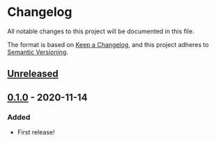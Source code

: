 # Changelog
All notable changes to this project will be documented in this file.

The format is based on [Keep a Changelog](https://keepachangelog.com/en/1.0.0/),
and this project adheres to [Semantic Versioning](https://semver.org/spec/v2.0.0.html).

## [Unreleased]

## [0.1.0] - 2020-11-14
### Added
- First release!

[Unreleased]: https://github.com/EmbarkStudios/tryhard/compare/0.1.0...HEAD
<!--[0.1.1]: https://github.com/EmbarkStudios/tryhard/compare/0.1.0...0.1.1 -->
[0.1.0]: https://github.com/EmbarkStudios/tryhard/releases/tag/0.1.0
